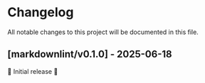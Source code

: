 # Changelog

All notable changes to this project will be documented in this file.

## [markdownlint/v0.1.0] - 2025-06-18

🚀 Initial release 🚀
